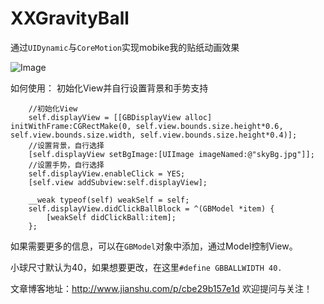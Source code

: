 # XXGravityBall
通过`UIDynamic`与`CoreMotion`实现mobike我的贴纸动画效果

![Image](https://github.com/xxg90s/XXGravityBall/blob/master/MainViewDisplay.png)

如何使用：
初始化View并自行设置背景和手势支持
```
    //初始化View
    self.displayView = [[GBDisplayView alloc] initWithFrame:CGRectMake(0, self.view.bounds.size.height*0.6, self.view.bounds.size.width, self.view.bounds.size.height*0.4)];
    //设置背景，自行选择
    [self.displayView setBgImage:[UIImage imageNamed:@"skyBg.jpg"]];
    //设置手势，自行选择
    self.displayView.enableClick = YES;
    [self.view addSubview:self.displayView];
    
    __weak typeof(self) weakSelf = self;
    self.displayView.didClickBallBlock = ^(GBModel *item) {
        [weakSelf didClickBall:item];
    };

```
如果需要更多的信息，可以在`GBModel`对象中添加，通过Model控制View。

小球尺寸默认为40，如果想要更改，在这里`#define GBBALLWIDTH 40.`

文章博客地址：http://www.jianshu.com/p/cbe29b157e1d  欢迎提问与关注！
